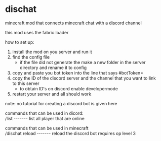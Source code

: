 # dischat
minecraft mod that connects minecraft chat with a discord channel

this mod uses the fabric loader

how to set up:

1) install the mod on you server and run it
2) find the config file
   * if the file did not generate the make a new folder in the server directory and rename it to config
3) copy and paste you bot token into the line that says #botToken=
4) copy the ID of the discord server and the channel that you want to link to this server
   * to obtain ID's on discord enable developermode
5) restart your server and all should work

note: no tutorial for creating a discord bot is given here


commands that can be used in dicord:  
/list ------- list all player that are online

commands that can be used in minecraft  
/dischat reload ------- reload the discord bot  requires op level 3

